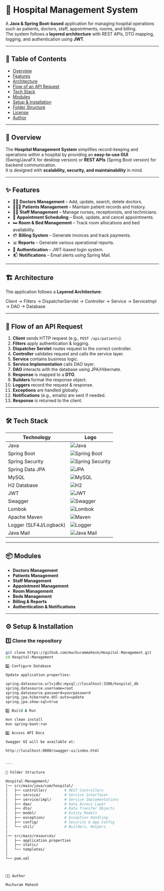 # 🏥 Hospital Management System

A **Java & Spring Boot-based** application for managing hospital operations such as patients, doctors, staff, appointments, rooms, and billing.  
The system follows a **layered architecture** with REST APIs, DTO mapping, logging, and authentication using **JWT**.

---

## 📜 Table of Contents
- [Overview](#-overview)
- [Features](#-features)
- [Architecture](#-architecture)
- [Flow of an API Request](#-flow-of-an-api-request)
- [Tech Stack](#-tech-stack)
- [Modules](#-modules)
- [Setup & Installation](#-setup--installation)
- [Folder Structure](#-folder-structure)
- [License](#-license)
- [Author](#-author)

---

## 📖 Overview
The **Hospital Management System** simplifies record-keeping and operations within a hospital by providing an **easy-to-use GUI** (Swing/JavaFX for desktop version) or **REST APIs** (Spring Boot version) for backend communication.  
It is designed with **scalability, security, and maintainability** in mind.

---

## ✨ Features
- 🧑‍⚕️ **Doctors Management** – Add, update, search, delete doctors.
- 🧑‍🤝‍🧑 **Patients Management** – Maintain patient records and history.
- 🧑‍💼 **Staff Management** – Manage nurses, receptionists, and technicians.
- 📅 **Appointment Scheduling** – Book, update, and cancel appointments.
- 🛏 **Room & Bed Management** – Track room allocations and bed availability.
- 💳 **Billing System** – Generate invoices and track payments.
- 📊 **Reports** – Generate various operational reports.
- 🔐 **Authentication** – JWT-based login system.
- 📬 **Notifications** – Email alerts using Spring Mail.

---

## 🏗 Architecture
The application follows a **Layered Architecture**:

Client → Filters → DispatcherServlet → Controller → Service → ServiceImpl → DAO → Database

---

## 🔄 Flow of an API Request
1. **Client** sends HTTP request (e.g., `POST /api/patients`).
2. **Filters** apply authentication & logging.
3. **Dispatcher Servlet** routes request to the correct controller.
4. **Controller** validates request and calls the service layer.
5. **Service** contains business logic.
6. **Service Implementation** calls DAO layer.
7. **DAO** interacts with the database using JPA/Hibernate.
8. **Response** is mapped to a **DTO**.
9. **Builders** format the response object.
10. **Loggers** record the request & response.
11. **Exceptions** are handled globally.
12. **Notifications** (e.g., emails) are sent if needed.
13. **Response** is returned to the client.

---

## 🛠 Tech Stack

| Technology | Logo |
|------------|------|
| Java | ![Java](https://img.shields.io/badge/Java-ED8B00?style=for-the-badge&logo=openjdk&logoColor=white) |
| Spring Boot | ![Spring Boot](https://img.shields.io/badge/Spring%20Boot-6DB33F?style=for-the-badge&logo=springboot&logoColor=white) |
| Spring Security | ![Spring Security](https://img.shields.io/badge/Spring%20Security-6DB33F?style=for-the-badge&logo=springsecurity&logoColor=white) |
| Spring Data JPA | ![JPA](https://img.shields.io/badge/JPA-Hibernate-59666C?style=for-the-badge&logo=hibernate&logoColor=white) |
| MySQL | ![MySQL](https://img.shields.io/badge/MySQL-4479A1?style=for-the-badge&logo=mysql&logoColor=white) |
| H2 Database | ![H2](https://img.shields.io/badge/H2-Database-003B57?style=for-the-badge) |
| JWT | ![JWT](https://img.shields.io/badge/JWT-black?style=for-the-badge&logo=jsonwebtokens) |
| Swagger | ![Swagger](https://img.shields.io/badge/Swagger-85EA2D?style=for-the-badge&logo=swagger&logoColor=black) |
| Lombok | ![Lombok](https://img.shields.io/badge/Lombok-CA4245?style=for-the-badge) |
| Apache Maven | ![Maven](https://img.shields.io/badge/Maven-C71A36?style=for-the-badge&logo=apachemaven&logoColor=white) |
| Logger (SLF4J/Logback) | ![Logger](https://img.shields.io/badge/Logger-SLF4J%2FLogback-blue?style=for-the-badge) |
| Java Mail | ![Java Mail](https://img.shields.io/badge/Spring%20Mail-FF6F00?style=for-the-badge) |

---

## 📦 Modules
- **Doctors Management**
- **Patients Management**
- **Staff Management**
- **Appointment Management**
- **Room Management**
- **Beds Management**
- **Billing & Reports**
- **Authentication & Notifications**

---

## ⚙️ Setup & Installation

### 1️⃣ Clone the repository
```bash
git clone https://github.com/muchurammahesh/Hospital-Management.git
cd Hospital-Management

2️⃣ Configure Database

Update application.properties:

spring.datasource.url=jdbc:mysql://localhost:3306/hospital_db
spring.datasource.username=root
spring.datasource.password=yourpassword
spring.jpa.hibernate.ddl-auto=update
spring.jpa.show-sql=true

3️⃣ Build & Run

mvn clean install
mvn spring-boot:run

4️⃣ Access API Docs

Swagger UI will be available at:

http://localhost:8080/swagger-ui/index.html


---

📂 Folder Structure

Hospital-Management/
│── src/main/java/com/hospital/
│   ├── controller/        # REST Controllers
│   ├── service/           # Service Interfaces
│   ├── service/impl/      # Service Implementations
│   ├── dao/               # Data Access Layer
│   ├── dto/               # Data Transfer Objects
│   ├── model/             # Entity Models
│   ├── exception/         # Exception Handling
│   ├── config/            # Security & App Config
│   └── util/              # Builders, Helpers
│
│── src/main/resources/
│   ├── application.properties
│   ├── static/
│   └── templates/
│
└── pom.xml



👨‍💻 Author

Muchuram Mahesh
